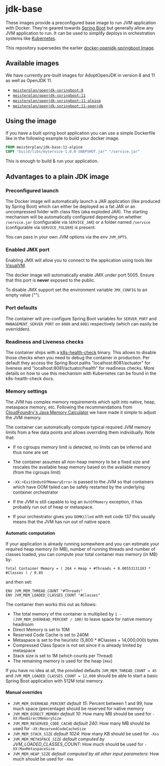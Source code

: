 # jdk-base

These images provide a preconfigured base image to run JVM application with Docker. They're geared towards [Spring Boot](https://spring.io/projects/spring-boot) but generally allow any JVM application to run. It can be used to simplify deploys in orchestration systems like [Kubernetes](https://kubernetes.io/).

This repository supersedes the earlier [docker-openjdk-springboot Image](https://github.com/meisterplan/docker-openjdk-springboot).

## Available images
 
We have currently pre-built images for AdoptOpenJDK in version 8 and 11 as well as OpenJDK 11.

* [`meisterplan/openjdk-springboot:8`](https://hub.docker.com/r/meisterplan/jdk-base/tags/)
* [`meisterplan/openjdk-springboot:11`](https://hub.docker.com/r/meisterplan/jdk-base/tags/)
* [`meisterplan/openjdk-springboot:11-alpine`](https://hub.docker.com/r/meisterplan/jdk-base/tags/)
* [`meisterplan/openjdk-springboot:11-openjdk`](https://hub.docker.com/r/meisterplan/jdk-base/tags/)

## Using the image

If you have a built spring boot application you can use a simple Dockerfile like in the following example to build your docker image.

```Dockerfile
FROM meisterplan/jdk-base:11-alpine
COPY "build/libs/myservice-1.0.0-SNAPSHOT.jar" "/service.jar"
```

This is enough to build & run your application.

## Advantages to a plain JDK image

### Preconfigured launch

The Docker image will automatically launch a JAR application (like produced by Spring Boot) which can either be deployed as a fat JAR or an uncompressed folder with class files (aka exploded JAR).
The starting mechanism will be automatically configured depending on whether `/service.jar` (configurable via `SERVICE_JAR`) or a folder named `/service` (configurable via `SERVICE_FOLDER`) is present.

You can pass in your own JVM options via the env `JVM_OPTS`.

### Enabled JMX port

Enabling JMX will allow you to connect to the application using tools like [VisualVM](https://visualvm.github.io/).

The docker image will automatically enable JMX under port 5005. Ensure that this port is **never** exposed to the public.

To disable JMX support set the environment variable `JMX_CONFIG` to an empty value ("").

### Port defaults

The container will pre-configure Spring Boot variables for `SERVER_PORT` and `MANAGEMENT_SERVER_PORT` on `8080` and `8081` respectively (which can easily be overridden).

### Readiness and Liveness checks

The container ships with a [k8s-health-check](https://github.com/meisterplan/k8s-health-check) binary. This allows to disable those checks when you need to debug the container in production.
Per default they access the Spring Boot paths "localhost:8081/actuator" for liveness and "localhost:8081/actuator/health" for readiness checks. More details on how to use this mechanism with Kubernetes can be found in the k8s-health-check docs.

### Memory settings

The JVM has complex memory requirements which split into native, heap, metaspace memory, etc. Following the recommendations from [CloudFoundry's Java Memory Calculator](https://github.com/cloudfoundry/java-buildpack-memory-calculator) we have made it simple to adjust the JVM memory.

The container can automatically compute typical required JVM memory limits from a few data points and allows overriding them individually. Note that:

- If no cgroups memory limit is detected, no limits can be inferred and thus none are set
- The container assumes all non-heap memory to be a fixed size and rescales the available heap memory based on the available memory (from the cgroups limit)
- `-XX:+ExitOnOutOfMemoryError` is passed to the JVM so that containers which have OOM failed can be safely restarted by the underlying container orchestrator

- If the JVM is still capable to log an `OutOfMemory` exception, it has probably run out of heap or metaspace.
- If your orchestrator gives you `OOMKilled` with exit code 137 this usually means that the JVM has run out of native space.

#### Automatic computation

If your application is already running somewhere and you can estimate your required heap memory (in MB), number of running threads and number of classes loaded, you can compute your total container max memory (in MB) by: 

`Total Container Memory = ( 264 + Heap + #Threads + 0.00553131103 * #Classes ) / 0.85`

and then set:
```
ENV JVM_MEM_THREAD_COUNT "#Threads"
ENV JVM_MEM_LOADED_CLASSES_COUNT "#Classes"
```

The container then works this out as follows:

- The total memory of the container is multiplied by `1 - (JVM_MEM_OVERHEAD_PERCENT / 100)` to leave space for native memory headroom
- Direct Memory is set to 10M
- Reserved Code Cache is set to 240M
- Metaspace is set to the heuristic (5,800 * #Classes + 14,000,000) bytes
- Compressed Class Space is not set since it is already limited by metaspace
- Stack size is set to 1M (which counts per Thread)
- The remaining memory is used for the heap (`Xmx`)

If you have no idea at all, the provided defaults `JVM_MEM_THREAD_COUNT = 45` and `JVM_MEM_LOADED_CLASSES_COUNT = 12,000` should be able to start a basic Spring Boot application with 512M total memory.

#### Manual overrides

- `JVM_MEM_OVERHEAD_PERCENT` *default 15*: Percent between 1 and 99, how much space (percentage) should be reserved for native memory
- `JVM_MEM_DIRECT_MEMORY` *default 10*: How many MB should be used for `-XX:MaxDirectMemorySize`
- `JVM_MEM_RESERVED_CODE_CACHE` *default 240*: How many MB should be used for `-XX:ReservedCodeCacheSize`
- `JVM_MEM_STACK_SIZE` *default 1024*: How many KB should be used for `-Xss`
- `JVM_MEM_METASPACE_SIZE` *default computed by JVM_LOADED_CLASSES_COUNT*: How much should be used for `-XX:MaxMetaspaceSize`
- `JVM_MEM_HEAP_SIZE` *default computed by all other input parameters*: How much should be used for `-Xmx`